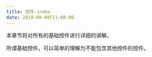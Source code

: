 ```yaml
---
title: 控件-index
date: 2019-08-09T11:08:08
---
```


本章节将对所有的基础控件进行详细的讲解。

所谓基础控件，可以简单的理解为不能包含其他控件的控件。